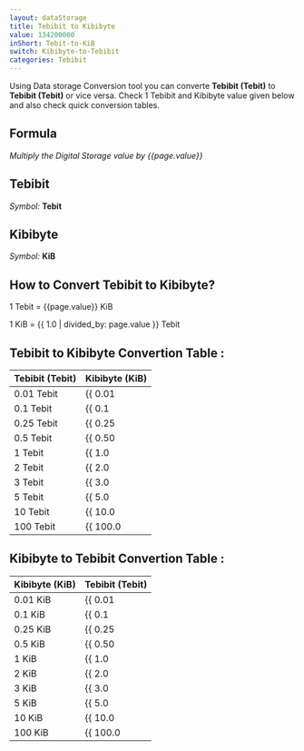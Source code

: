 ```yaml
---
layout: dataStorage
title: Tebibit to Kibibyte
value: 134200000
inShort: Tebit-to-KiB
switch: Kibibyte-to-Tebibit
categories: Tebibit
---
```


Using Data storage Conversion tool you can converte **Tebibit (Tebit)** to **Tebibit (Tebit)** or vice versa. Check 1 Tebibit and Kibibyte value given below and also check quick conversion tables.

## Formula
*Multiply the Digital Storage value by {{page.value}}*

## Tebibit
*Symbol:* **Tebit**

## Kibibyte
*Symbol:* **KiB**

## How to Convert Tebibit to Kibibyte?

1 Tebit = {{page.value}} KiB

1 KiB = {{ 1.0 | divided_by: page.value }} Tebit


## Tebibit to Kibibyte Convertion Table :

| Tebibit (Tebit) | Kibibyte (KiB) |
| ---- | ---- |
| 0.01 Tebit | {{ 0.01 | times: page.value | round: 12 }} KiB |
| 0.1 Tebit | {{ 0.1 | times: page.value | round: 12 }} KiB |
| 0.25 Tebit | {{ 0.25 | times: page.value | round: 12 }} KiB |
| 0.5 Tebit | {{ 0.50 | times: page.value | round: 12 }} KiB |
| 1 Tebit | {{ 1.0 | times: page.value | round: 12 }} KiB |
| 2 Tebit | {{ 2.0 | times: page.value | round: 12 }} KiB |
| 3 Tebit | {{ 3.0 | times: page.value | round: 12 }} KiB |
| 5 Tebit | {{ 5.0 | times: page.value | round: 12 }} KiB |
| 10 Tebit | {{ 10.0 | times: page.value | round: 12 }} KiB |
| 100 Tebit | {{ 100.0 | times: page.value | round: 12 }} KiB |

## Kibibyte to Tebibit Convertion Table :

| Kibibyte (KiB) | Tebibit (Tebit) |
| ---- | ---- |
| 0.01 KiB | {{ 0.01 | divided_by: page.value | round: 12 }} Tebit |
| 0.1 KiB | {{ 0.1 | divided_by: page.value | round: 12 }} Tebit |
| 0.25 KiB | {{ 0.25 | divided_by: page.value | round: 12 }} Tebit |
| 0.5 KiB | {{ 0.50 | divided_by: page.value | round: 12 }} Tebit |
| 1 KiB | {{ 1.0 | divided_by: page.value | round: 12 }} Tebit |
| 2 KiB | {{ 2.0 | divided_by: page.value | round: 12 }} Tebit |
| 3 KiB | {{ 3.0 | divided_by: page.value | round: 12 }} Tebit |
| 5 KiB | {{ 5.0 | divided_by: page.value | round: 12 }} Tebit |
| 10 KiB | {{ 10.0 | divided_by: page.value | round: 12 }} Tebit |
| 100 KiB | {{ 100.0 | divided_by: page.value | round: 12 }} Tebit |


<script>
document.getElementById('selectInput')[15].selected = true
document.getElementById('selectOutput')[5].selected = true
</script>
